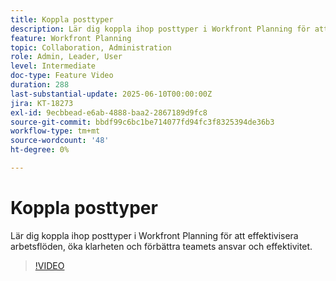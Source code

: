 ```yaml
---
title: Koppla posttyper
description: Lär dig koppla ihop posttyper i Workfront Planning för att effektivisera arbetsflöden, öka klarheten och förbättra teamets ansvar och effektivitet. ​
feature: Workfront Planning
topic: Collaboration, Administration
role: Admin, Leader, User
level: Intermediate
doc-type: Feature Video
duration: 288
last-substantial-update: 2025-06-10T00:00:00Z
jira: KT-18273
exl-id: 9ecbbead-e6ab-4888-baa2-2867189d9fc8
source-git-commit: bbdf99c6bc1be714077fd94fc3f8325394de36b3
workflow-type: tm+mt
source-wordcount: '48'
ht-degree: 0%

---
```


# Koppla posttyper

Lär dig koppla ihop posttyper i Workfront Planning för att effektivisera arbetsflöden, öka klarheten och förbättra teamets ansvar och effektivitet. &#x200B;

>[!VIDEO](https://video.tv.adobe.com/v/3463802/?learn=on&enablevpops=1&captions=swe)

